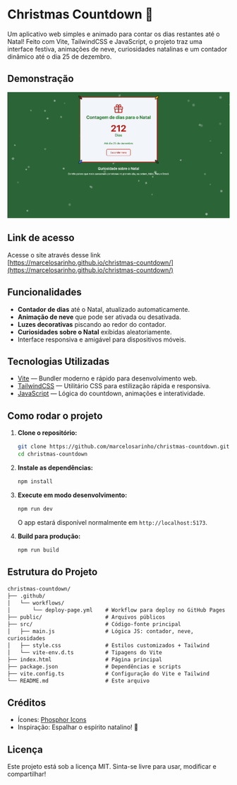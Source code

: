# Christmas Countdown 🎄

Um aplicativo web simples e animado para contar os dias restantes até o Natal! Feito com Vite, TailwindCSS e JavaScript, o projeto traz uma interface festiva, animações de neve, curiosidades natalinas e um contador dinâmico até o dia 25 de dezembro.

## Demonstração

![Demonstração do Christmas Countdown](./screenshots/home.png)

## Link de acesso
Acesse o site através desse link
[https://marcelosarinho.github.io/christmas-countdown/](https://marcelosarinho.github.io/christmas-countdown/)

## Funcionalidades

- **Contador de dias** até o Natal, atualizado automaticamente.
- **Animação de neve** que pode ser ativada ou desativada.
- **Luzes decorativas** piscando ao redor do contador.
- **Curiosidades sobre o Natal** exibidas aleatoriamente.
- Interface responsiva e amigável para dispositivos móveis.

## Tecnologias Utilizadas

- [Vite](https://vitejs.dev/) — Bundler moderno e rápido para desenvolvimento web.
- [TailwindCSS](https://tailwindcss.com/) — Utilitário CSS para estilização rápida e responsiva.
- [JavaScript](https://developer.mozilla.org/pt-BR/docs/Web/JavaScript) — Lógica do countdown, animações e interatividade.

## Como rodar o projeto

1. **Clone o repositório:**
   ```bash
   git clone https://github.com/marcelosarinho/christmas-countdown.git
   cd christmas-countdown
   ```
2. **Instale as dependências:**
   ```bash
   npm install
   ```
3. **Execute em modo desenvolvimento:**
   ```bash
   npm run dev
   ```
   O app estará disponível normalmente em `http://localhost:5173`.

4. **Build para produção:**
   ```bash
   npm run build
   ```

## Estrutura do Projeto

```
christmas-countdown/
├── .github/
│   └── workflows/
│       └── deploy-page.yml    # Workflow para deploy no GitHub Pages
├── public/                    # Arquivos públicos
├── src/                       # Código-fonte principal
│   ├── main.js                # Lógica JS: contador, neve, curiosidades
│   ├── style.css              # Estilos customizados + Tailwind
│   └── vite-env.d.ts          # Tipagens do Vite
├── index.html                 # Página principal
├── package.json               # Dependências e scripts
├── vite.config.ts             # Configuração do Vite e Tailwind
└── README.md                  # Este arquivo
```

## Créditos
- Ícones: [Phosphor Icons](https://phosphoricons.com/)
- Inspiração: Espalhar o espírito natalino! 🎅

## Licença

Este projeto está sob a licença MIT. Sinta-se livre para usar, modificar e compartilhar!
